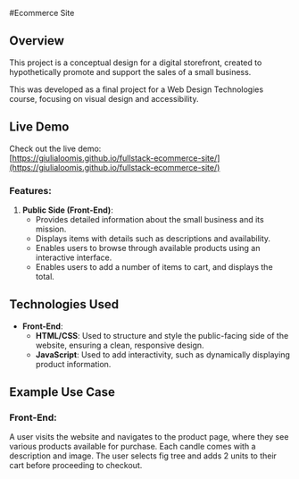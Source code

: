 #Ecommerce Site

## Overview
This project is a conceptual design for a digital storefront, created to hypothetically promote and support the sales of a small business.

This was developed as a final project for a Web Design Technologies course, focusing on visual design and accessibility.

## Live Demo
Check out the live demo:  
[https://giulialoomis.github.io/fullstack-ecommerce-site/](https://giulialoomis.github.io/fullstack-ecommerce-site/)

### Features:
1. **Public Side (Front-End)**:
   - Provides detailed information about the small business and its mission.
   - Displays items with details such as descriptions and availability.
   - Enables users to browse through available products using an interactive interface.
   - Enables users to add a number of items to cart, and displays the total.

## Technologies Used
- **Front-End**:
  - **HTML/CSS**: Used to structure and style the public-facing side of the website, ensuring a clean, responsive design.
  - **JavaScript**: Used to add interactivity, such as dynamically displaying product information.
  
## Example Use Case
### Front-End:
A user visits the website and navigates to the product page, where they see various products available for purchase. Each candle comes with a description and image. The user selects fig tree and adds 2 units to their cart before proceeding to checkout.
